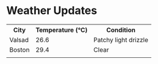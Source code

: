 # Weather Updates

<!-- WEATHER-UPDATE-START -->
<table><tr><th>City</th><th>Temperature (°C)</th><th>Condition</th></tr><tr><td>Valsad</td><td>26.6</td><td>Patchy light drizzle</td></tr><tr><td>Boston</td><td>29.4</td><td>Clear</td></tr><tr><td></td><td></td><td></td></tr></table>
<!-- WEATHER-UPDATE-END -->
